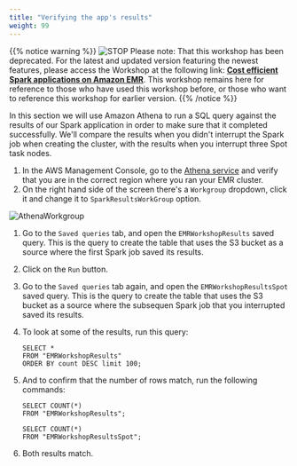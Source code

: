 ```yaml
---
title: "Verifying the app's results"
weight: 99
---
```


{{% notice warning %}}
![STOP](../images/stop_small.png)
Please note: That this workshop has been deprecated. For the latest and updated version featuring the newest features, please access the Workshop at the following link: **[Cost efficient Spark applications on Amazon EMR](https://catalog.us-east-1.prod.workshops.aws/workshops/aaa003a7-9c9e-46ad-af28-477b0d906f47/en-US)**.
This workshop remains here for reference to those who have used this workshop before, or those who want to reference this workshop for earlier version.
{{% /notice %}}


In this section we will use Amazon Athena to run a SQL query against the results of our Spark application in order to make sure that it completed successfully. We'll compare the results when you didn't interrupt the Spark job when creating the cluster, with the results when you interrupt three Spot task nodes.

1. In the AWS Management Console, go to the [Athena service](https://console.aws.amazon.com/athena/home/query-editor) and verify that you are in the correct region where you ran your EMR cluster.
1. On the right hand side of the screen there's a `Workgroup` dropdown, click it and change it to `SparkResultsWorkGroup` option.

![AthenaWorkgroup](/images/running-emr-spark-apps-on-spot/athena-workgroup.png)

1. Go to the `Saved queries` tab, and open the `EMRWorkshopResults` saved query. This is the query to create the table that uses the S3 bucket as a source where the first Spark job saved its results.
1. Click on the `Run` button.
1. Go to the `Saved queries` tab again, and open the `EMRWorkshopResultsSpot` saved query. This is the query to create the table that uses the S3 bucket as a source where the subsequen Spark job that you interrupted saved its results.
1. To look at some of the results, run this query: 

    ```
    SELECT *
    FROM "EMRWorkshopResults"
    ORDER BY count DESC limit 100;
    ```

1. And to confirm that the number of rows match, run the following commands:

    ```
    SELECT COUNT(*)
    FROM "EMRWorkshopResults";
    ```

    ```
    SELECT COUNT(*)
    FROM "EMRWorkshopResultsSpot";
    ```

1. Both results match.